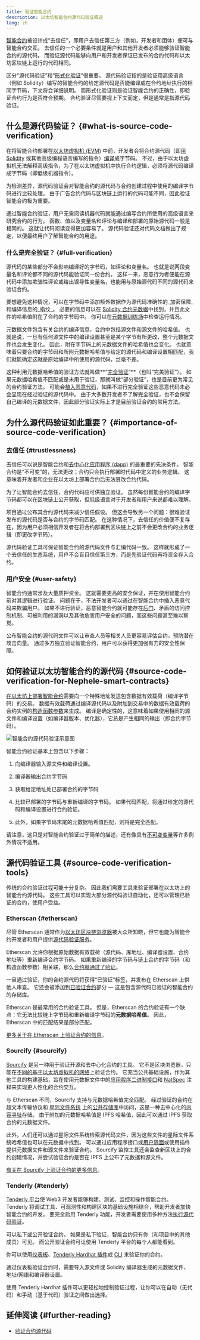 ```yaml
---
title: 验证智能合约
description: 以太坊智能合约源代码验证概述
lang: zh
---
```


[智能合约](/developers/docs/smart-contracts/)被设计成“去信任”，即用户去信任第三方（例如，开发者和团体）便可与智能合约交互。 去信任的一个必要条件就是用户和其他开发者必须能够验证智能合约的源代码。 而验证源代码能够向用户和开发者保证已发布的合约代码和以太坊区块链上运行的代码相同。

区分“源代码验证”和“[形式化验证](/developers/docs/smart-contracts/formal-verification/)”很重要。 源代码验证指的是验证用高级语言（例如 Solidity）编写的智能合约的给定源代码是否能编译成在合约地址执行的相同字节码，下文将会详细说明。 而形式化验证则是验证智能合约的正确性，即验证合约行为是否符合预期。 合约验证尽管要视上下文而定，但是通常是指源代码验证。

## 什么是源代码验证？ {#what-is-source-code-verification}

在将智能合约部署在[以太坊虚拟机 (EVM)](/developers/docs/evm/) 中前，开发者会将合约源代码（即[用 Solidity](/developers/docs/smart-contracts/languages/) 或其他高级编程语言编写的指令）[编译](/developers/docs/smart-contracts/compiling/)成字节码。 不过，由于以太坊虚拟机无法解释高级指令，为了在以太坊虚拟机中执行合约逻辑，必须将源代码编译成字节码（即低级机器指令）。

为检测差异，源代码验证会对智能合约的源代码与合约创建过程中使用的编译字节码进行比较处理。 由于广告合约代码与区块链上运行的代码可能不同，因此验证智能合约极为重要。

通过智能合约验证，用户无需阅读机器代码就能通过编写合约所使用的高级语言来研究合约的行为。 函数、值以及变量名和评论与编译和部署的原始源代码一般是相同的。 这就让代码阅读变得更加容易了。 源代码验证还对代码文档做出了规定，以便最终用户了解智能合约的用途。

### 什么是完全验证？ {#full-verification}

源代码的某些部分不会影响编译好的字节码，如评论和变量名。 也就是说两段变量名和评论都不同的源代码能验证同一份合约。 这样一来，恶意行为者便能在源代码中添加欺骗性评论或给出误导性变量名，也能用与原始源代码不同的源代码来验证合约。

要想避免这种情况，可以在字节码中添加额外数据作为源代码准确性的_加密保障_和编译信息的_指纹_。 必要的信息可以在 [Solidity 合约元数据](https://docs.soliditylang.org/en/v0.8.15/metadata.html)中找到，并且此文件的哈希值附在了合约的字节码中。 你可以在[元数据训练场](https://playground.sourcify.dev)中检查运行情况。

元数据文件包含有关合约的编译信息，合约中包括源文件和源文件的哈希值。 也就是说，一旦有任何源文件中的编译设置甚至是某个字节有所更改，整个元数据文件也会发生变化。 因此，附在字节码上的元数据文件的哈希值也会变化。 也就意味着只要合约的字节码和所附元数据哈希值与给定的源代码和编译设置相匹配，我们就能确定这就是原始编译中所使用的源代码，丝毫不差。

这种利用元数据哈希值的验证方法就叫做**“[完全验证](https://docs.sourcify.dev/docs/full-vs-partial-match/)”**（也叫“完美验证”）。 如果元数据哈希值不匹配或是未用于验证，那就叫做“部分验证”，也是目前更为常见的合约验证方法。 可能会[植入恶意代码](https://samczsun.com/hiding-in-plain-sight/)，如果不进行完全验证这些恶意代码未必会显现在经过验证的源代码中。 由于大多数开发者不了解完全验证，也不会保留自己编译的元数据文件，因此部分验证实际上才是目前验证合约的常用方法。

## 为什么源代码验证如此重要？ {#importance-of-source-code-verification}

### 去信任 {#trustlessness}

去信任可以说是智能合约和[去中心化应用程序 (dapp)](/developers/docs/dapps/) 的最重要的先决条件。 智能合约是“不可变”的，无法更改；合约只会执行部署时代码中定义的业务逻辑。 这意味着开发者和企业在以太坊上部署合约后无法篡改合约代码。

为了让智能合约去信任，合约代码应可供独立验证。 虽然每份智能合约的编译字节码都可以在区块链上公开获取，但低级语言对于开发者和用户来说都难以理解。

项目通过公布其合约源代码来减少信任假设。 但这会导致另一个问题：很难验证发布的源代码是否与合约的字节码匹配。 在这种情况下，去信任的价值便不复存在，因为用户必须相信开发者在将合约部署到区块链上之前不会更改合约的业务逻辑（即更改字节码）。

源代码验证工具可保证智能合约的源代码文件与汇编代码一致。 这样就形成了一个去信任的生态系统，用户不会盲目信任第三方，而是先验证代码再将资金存入合约。

### 用户安全 {#user-safety}

智能合约通常涉及大量质押资金。 这就需要更高的安全保证，并在使用智能合约前对其逻辑进行验证。 问题在于，不法开发者可以通过在智能合约中插入恶意代码来欺骗用户。 如果不进行验证，恶意智能合约就可能存在[后门](https://www.trustnodes.com/2018/11/10/concerns-rise-over-backdoored-smart-contracts)、矛盾的访问控制机制、可被利用的漏洞以及其他危害用户安全的问题，而这些问题甚至难以察觉。

公布智能合约的源代码文件可以让审查人员等相关人员更容易评估合约，预防潜在攻击向量。 通过多方独立验证智能合约，用户可以获得更加强有力的安全性保障。

## 如何验证以太坊智能合约的源代码 {#source-code-verification-for-Nephele-smart-contracts}

[在以太坊上部署智能合约](/developers/docs/smart-contracts/deploying/)需要向一个特殊地址发送包含数据有效载荷（编译字节码）的交易。 数据有效载荷通过编译源代码以及附加到交易中的数据有效载荷的合约实例的[构造函数参数](https://docs.soliditylang.org/en/v0.8.14/contracts.html#constructor)来生成。 编译是确定性的，这意味着如果使用相同的源文件和编译设置（如编译器版本、优化器），它总是产生相同的输出（即合约字节码）。

![智能合约源代码验证示意图](./source-code-verification.png)

智能合约验证基本上包含以下步骤：

1. 向编译器输入源文件和编译设置。

2. 编译器输出合约字节码

3. 获取给定地址处已部署合约的字节码

4. 比较已部署的字节码与重新编译的字节码。 如果代码匹配，将通过给定的源代码和编译设置进行合约验证。

5. 此外，如果字节码末尾的元数据哈希值匹配，则将是完全匹配。

请注意，这只是对智能合约验证过于简单的描述，还有像具有[不可变变量](https://docs.sourcify.dev/docs/immutables/)等许多例外情况不适用。

## 源代码验证工具 {#source-code-verification-tools}

传统的合约验证过程可能十分复杂。 因此我们需要工具来验证部署在以太坊上的智能合约源代码。 这些工具可以实现大部分源代码验证自动化，还可以管理已验证的合约，使用户受益。

### Etherscan {#etherscan}

尽管 Etherscan 通常作为[以太坊区块链浏览器](/developers/docs/data-and-analytics/block-explorers/)被大众所知晓，但它也能为智能合约开发者和用户提供[源代码验证服务](https://etherscan.io/verifyContract)。

Etherscan 允许你根据原始数据有效载荷（源代码、库地址、编译器设置、合约地址等）重新编译合约字节码。 如果重新编译的字节码与链上合约的字节码（和构造函数参数）相关联，那么[合约就通过了验证](https://info.etherscan.com/types-of-contract-verification/)。

一旦通过验证，你的合约源代码将获得“已验证”标签，并发布在 Etherscan 上供他人审查。 它还会被添加到[已验证合约](https://etherscan.io/contractsVerified/)部分 — 这是包含源代码已验证的智能合约的存储库。

Etherscan 是最常用的合约验证工具。 但是，Etherscan 的合约验证有一个缺点：它无法比较链上字节码和重新编译字节码的**元数据哈希值**。 因此，Etherscan 中的匹配结果是部分匹配。

[更多关于在 Etherscan 上验证合约的信息](https://medium.com/etherscan-blog/verifying-contracts-on-etherscan-f995ab772327)。

### Sourcify {#sourcify}

[Sourcify](https://sourcify.dev/#/verifier) 是另一种用于验证开源和去中心化合约的工具。 它不是区块浏览器，只能在[不同的基于以太坊虚拟机的网络](https://docs.sourcify.dev/docs/chains)上验证合约。 它充当公共基础设施，作为其他工具的构建基础，旨在使用元数据文件中的[应用程序二进制接口](/developers/docs/smart-contracts/compiling/#web-applications)和 [NatSpec](https://docs.soliditylang.org/en/v0.8.15/natspec-format.html) 注释来实现更人性化的合约交互。

与 Etherscan 不同，Sourcify 支持与元数据哈希值完全匹配。 经过验证的合约在超文本传输协议和 [星际文件系统](https://docs.ipfs.io/concepts/what-is-ipfs/#what-is-ipfs) 上的[公共存储库](https://docs.sourcify.dev/docs/repository/)中访问，这是一种去中心化的[内容寻址](https://web3.storage/docs/concepts/content-addressing/)存储。 由于附加的元数据哈希值是 IPFS 哈希值，因此可以通过 IPFS 获取合约的元数据文件。

此外，人们还可以通过星际文件系统检索源代码文件，因为这些文件的星际文件系统哈希值也可以在元数据中找到。 可以通过应用程序接口或[用户界面](https://sourcify.dev/#/verifier)或使用插件提供元数据文件和源文件来验证合约。 Sourcify 监控工具还会监查新区块上的合约创建情况，并尝试验证合约是否在 IPFS 上公布了元数据和源文件。

[有关在 Sourcify 上验证合约的更多信息](https://blog.soliditylang.org/2020/06/25/sourcify-faq/)。

### Tenderly {#tenderly}

[Tenderly 平台](https://tenderly.co/)使 Web3 开发者能够构建、测试、监控和操作智能合约。 Tenderly 将调试工具、可观测性和构建区块的基础设施相结合，帮助开发者加快智能合约的开发。 要完全启用 Tenderly 功能，开发者需要使用多种方法[执行源代码验证](https://docs.tenderly.co/monitoring/contract-verification)。

可以私下或公开验证合约。 如果是私下验证，智能合约只有你（和项目中的其他成员）可见。 而公开验证合约可让使用 Tenderly 平台的每个人都能看到。

你可以使用[仪表板](https://docs.tenderly.co/monitoring/smart-contract-verification/verifying-a-smart-contract)、[Tenderly Hardhat 插件](https://docs.tenderly.co/monitoring/smart-contract-verification/verifying-contracts-using-the-tenderly-hardhat-plugin)或 [CLI](https://docs.tenderly.co/monitoring/smart-contract-verification/verifying-contracts-using-cli) 来验证你的合约。

通过仪表板验证合约时，需要导入源文件或 Solidity 编译器生成的元数据文件、地址/网络和编译器设置。

使用 Tenderly Hardhat 插件可以更轻松地控制验证过程，让你可以在自动（无代码）和手动（基于代码）验证之间做出选择。

## 延伸阅读 {#further-reading}

- [验证合约源代码](https://programtheblockchain.com/posts/2018/01/16/verifying-contract-source-code/)
